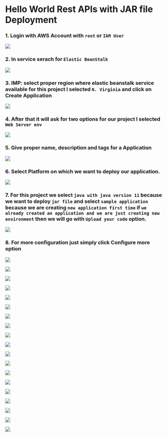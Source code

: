 # Hello World Rest APIs with JAR file Deployment

### 1. Login with AWS Account with `root` or `IAM User`

![](https://user-images.githubusercontent.com/25608527/83551199-aa6f1100-a525-11ea-872b-2215714bd5d9.png)


### 2. In service serach for `Elastic BeanStalk`

![](https://user-images.githubusercontent.com/25608527/83551202-aba03e00-a525-11ea-9777-cb6e7da3d4ba.png)


### 3. IMP: select proper region where elastic beanstalk service available for this project I selected `N. Virginia` and click on Create Application 

![](https://user-images.githubusercontent.com/25608527/83551217-b0fd8880-a525-11ea-9216-96b7ad2f32fa.png)


### 4. After that it will ask for two options for our project I selected `Web Server env` 

![](https://user-images.githubusercontent.com/25608527/83570791-4b6cc480-a544-11ea-8db2-88d6d1b50e71.png)


### 5. Give proper name, description and tags for a Application

![](https://user-images.githubusercontent.com/25608527/83551223-b1961f00-a525-11ea-9a8a-ac80d9a2ce1b.png)


### 6. Select Platform on which we want to deploy our application. 

![](https://user-images.githubusercontent.com/25608527/83551227-b2c74c00-a525-11ea-8ed7-dd8aec30029a.png)


### 7. For this project we select `java with java version 11` because we want to deploy `jar file` and select `sample application` because we are creating `new application first time` if `we already created an application and we are just creating new environment` then we will go with `Upload your code` option.

![](https://user-images.githubusercontent.com/25608527/83551231-b35fe280-a525-11ea-9f22-82f8bacb575f.png)


### 8. For more configuration just simply click Configure more option

![](https://user-images.githubusercontent.com/25608527/83551234-b3f87900-a525-11ea-8638-499d3d80aac3.png)


![](https://user-images.githubusercontent.com/25608527/83551258-bc50b400-a525-11ea-832d-b6622d31a61f.png)

![](https://user-images.githubusercontent.com/25608527/83551262-beb30e00-a525-11ea-9975-3a0e48e5a1ee.png)

![](https://user-images.githubusercontent.com/25608527/83551276-c2df2b80-a525-11ea-9e8b-b8078bde61d6.png)

![](https://user-images.githubusercontent.com/25608527/83551286-c5418580-a525-11ea-9bc1-392f61949d79.png)

![](https://user-images.githubusercontent.com/25608527/83551288-c70b4900-a525-11ea-8a83-b4a64d7d7e31.png)

![](https://user-images.githubusercontent.com/25608527/83551291-c83c7600-a525-11ea-86c6-912cd6e99150.png)

![](https://user-images.githubusercontent.com/25608527/83551295-c96da300-a525-11ea-8012-904aff0bebfc.png)

![](https://user-images.githubusercontent.com/25608527/83551297-ca9ed000-a525-11ea-9bb5-8e6fd82db0a4.png)

![](https://user-images.githubusercontent.com/25608527/83551299-cbcffd00-a525-11ea-9cec-4acaac3782cb.png)

![](https://user-images.githubusercontent.com/25608527/83551302-cc689380-a525-11ea-93b4-2f47948f3f7a.png)

![](https://user-images.githubusercontent.com/25608527/83551305-cd99c080-a525-11ea-8d29-061b2a110851.png)

![](https://user-images.githubusercontent.com/25608527/83551309-cecaed80-a525-11ea-864e-9006f8568c97.png)

![](https://user-images.githubusercontent.com/25608527/83551313-cffc1a80-a525-11ea-913e-1862649a4138.png)

![](https://user-images.githubusercontent.com/25608527/83551319-d12d4780-a525-11ea-8782-0ef717ba9d5a.png)

![](https://user-images.githubusercontent.com/25608527/83551322-d25e7480-a525-11ea-8d91-b65d866db195.png)

![](https://user-images.githubusercontent.com/25608527/83551329-d4283800-a525-11ea-9aae-1b88abb528b6.png)

![](https://user-images.githubusercontent.com/25608527/83551431-f7eb7e00-a525-11ea-83fe-4daeacd0c42c.png)

![](https://user-images.githubusercontent.com/25608527/83551336-d7232880-a525-11ea-8d7a-4a53cdadaf04.png)

